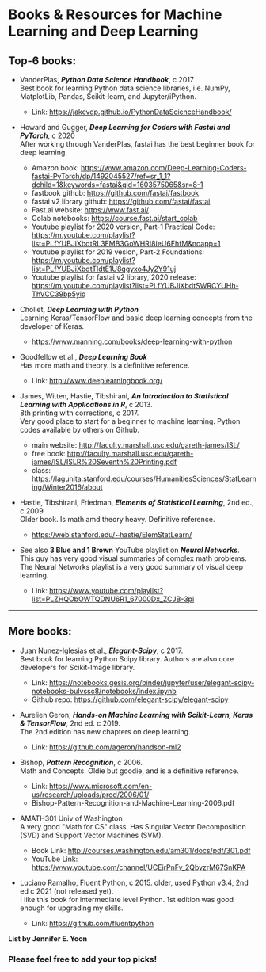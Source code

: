 #  Books & Resources for Machine Learning and Deep Learning     

## Top-6 books:  

 * VanderPlas, ***Python Data Science Handbook***, c 2017     
   Best book for learning Python data science libraries, i.e. NumPy, MatplotLib, Pandas, Scikit-learn, and Jupyter/iPython.  
    - Link: https://jakevdp.github.io/PythonDataScienceHandbook/  
  
 * Howard and Gugger, ***Deep Learning for Coders with Fastai and PyTorch***, c 2020  
   After working through VanderPlas, fastai has the best beginner book for deep learning.
     - Amazon book:  https://www.amazon.com/Deep-Learning-Coders-fastai-PyTorch/dp/1492045527/ref=sr_1_1?dchild=1&keywords=fastai&qid=1603575065&sr=8-1   
     - fastbook github: https://github.com/fastai/fastbook  
     - fastai v2 library github: https://github.com/fastai/fastai 
     - Fast.ai website:  https://www.fast.ai/  
     - Colab notebooks:  https://course.fast.ai/start_colab    
     - Youtube playlist for 2020 version, Part-1 Practical Code:  
       https://m.youtube.com/playlist?list=PLfYUBJiXbdtRL3FMB3GoWHRI8ieU6FhfM&noapp=1  
     - Youtube playlist for 2019 vesion, Part-2 Foundations:  
       https://m.youtube.com/playlist?list=PLfYUBJiXbdtTIdtE1U8qgyxo4Jy2Y91uj   
     - Youtube playlist for fastai v2 library, 2020 release:  
       https://m.youtube.com/playlist?list=PLfYUBJiXbdtSWRCYUHh-ThVCC39bp5yiq  

 * Chollet, ***Deep Learning with Python***  
   Learning Keras/TensorFlow and basic deep learning concepts from the developer of Keras.  
     - https://www.manning.com/books/deep-learning-with-python  
 
 * Goodfellow et al., ***Deep Learning Book***   
   Has more math and theory. Is a definitive reference.     
     - Link: http://www.deeplearningbook.org/  
 
 * James, Witten, Hastie, Tibshirani, ***An Introduction to Statistical Learning with Applications in R***, c 2013.   
   8th printing with corrections, c 2017.  
   Very good place to start for a beginner to machine learning. Python codes available by others on Github.   
     - main website:  http://faculty.marshall.usc.edu/gareth-james/ISL/  
     - free book:  http://faculty.marshall.usc.edu/gareth-james/ISL/ISLR%20Seventh%20Printing.pdf   
     - class:  https://lagunita.stanford.edu/courses/HumanitiesSciences/StatLearning/Winter2016/about   
    
 * Hastie, Tibshirani, Friedman, ***Elements of Statistical Learning***, 2nd ed., c 2009   
   Older book. Is math amd theory heavy. Definitive reference.   
     - https://web.stanford.edu/~hastie/ElemStatLearn/  
  
 * See also **3 Blue and 1 Brown** YouTube playlist on ***Neural Networks***.   
   This guy has very good visual summaries of complex math problems.  
   The Neural Networks playlist is a very good summary of visual deep learning.  
     - Link: https://www.youtube.com/playlist?list=PLZHQObOWTQDNU6R1_67000Dx_ZCJB-3pi   

 ---  
 
## More books:  

 * Juan Nunez-Iglesias et al., ***Elegant-Scipy***, c 2017.  
   Best book for learning Python Scipy library. Authors are also core developers for Scikit-Image library.   
     - Link: https://notebooks.gesis.org/binder/jupyter/user/elegant-scipy-notebooks-bulvssc8/notebooks/index.ipynb  
     - Github repo: https://github.com/elegant-scipy/elegant-scipy  

 * Aurelien Geron, ***Hands-on Machine Learning with Scikit-Learn, Keras & TensorFlow***, 2nd ed. c 2019.  
   The 2nd edition has new chapters on deep learning.    
     - Link: https://github.com/ageron/handson-ml2  

 * Bishop, ***Pattern Recognition***, c 2006.   
   Math and Concepts.  Oldie but goodie, and is a definitive reference.  
     - Link: https://www.microsoft.com/en-us/research/uploads/prod/2006/01/   
     - Bishop-Pattern-Recognition-and-Machine-Learning-2006.pdf  
     
 * AMATH301 Univ of Washington  
   A very good "Math for CS" class. Has Singular Vector Decomposition (SVD) and   Support Vector Machines (SVM).   
     - Book Link: http://courses.washington.edu/am301/docs/pdf/301.pdf   
     - YouTube Link: https://www.youtube.com/channel/UCEirPnFv_2QbvzrM67SnKPA  

 * Luciano Ramalho, Fluent Python, c 2015. older, used Python v3.4, 2nd ed c 2021 (not released yet).    
   I like this book for intermediate level Python. 1st edition was good enough for upgrading my skills.    
     - Link: https://github.com/fluentpython  
     
**List by Jennifer E. Yoon**   

### Please feel free to add your top picks!  

